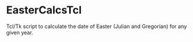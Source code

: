 EasterCalcsTcl
==============

Tcl/Tk script to calculate the date of Easter (Julian and Gregorian) for any given year.
